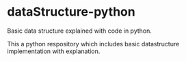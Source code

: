 # dataStructure-python
Basic data structure explained with code in python. 


This a python respository which includes basic datastructure implementation with explanation.
